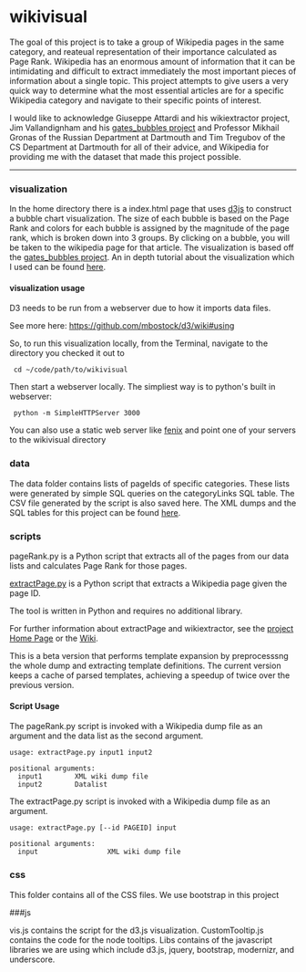 # wikivisual

The goal of this project is to take a group of Wikipedia pages in the same category, and reateual representation of their importance calculated as Page Rank. Wikipedia has an enormous amount of information that it can be intimidating and difficult to extract immediately the most important pieces of information about a single topic. This project attempts to give users a very quick way to determine what the most essential articles are for a specific Wikipedia category and navigate to their specific points of interest.

I would like to acknowledge Giuseppe Attardi and his wikiextractor project, Jim Vallandignham and his [gates_bubbles project](https://github.com/vlandham/gates_bubbles) and Professor Mikhail Gronas of the Russian Department at Dartmouth and Tim Tregubov of the CS Department at Dartmouth for all of their advice, and Wikipedia for providing me with the dataset that made this project possible. 

----

### visualization

In the home directory there is a index.html page that uses [d3js](d3js.org) to construct a bubble chart visualization. The size of each bubble is based on the Page Rank and colors for each bubble is assigned by the magnitude of the page rank, which is broken down into 3 groups. By clicking on a bubble, you will be taken to the wikipedia page for that article. The visualization is based off the [gates_bubbles project](https://github.com/vlandham/gates_bubbles). An in depth tutorial about the visualization which I used can be found [here](http://vallandingham.me/bubble_charts_in_d3.html).

#### visualization usage

D3 needs to be run from a webserver due to how it imports data files. 

See more here: https://github.com/mbostock/d3/wiki#using

So, to run this visualization locally, from the Terminal, navigate to the directory you checked it out to

     cd ~/code/path/to/wikivisual

Then start a webserver locally. The simpliest way is to python's built in webserver:

     python -m SimpleHTTPServer 3000
     
 You can also use a static web server like [fenix](http://fenixwebserver.com/) and point one of your servers to the wikivisual directory

### data

The data folder contains lists of pageIds of specific categories. These lists were generated by simple SQL queries on the categoryLinks SQL table. The CSV file generated by the script is also saved here. The XML dumps and the SQL tables for this project can be found [here](https://dumps.wikimedia.org/enwiki/latest/).

### scripts

pageRank.py is a Python script that extracts all of the pages from our data lists and calculates Page Rank for those pages. 

[extractPage.py](https://github.com/jason-feng/wikivisual/blob/master/scripts/extractPage.py) is a Python script that extracts a Wikipedia page given the page ID. 

The tool is written in Python and requires no additional library.

For further information about extractPage and wikiextractor, see the [project Home Page](http://medialab.di.unipi.it/wiki/Wikipedia_Extractor) or the [Wiki](https://github.com/attardi/wikiextractor/wiki).

This is a beta version that performs template expansion by preprocesssng the whole dump and extracting template definitions.
The current version keeps a cache of parsed templates, achieving a speedup of twice over the previous version.

#### Script Usage
The pageRank.py script is invoked with a Wikipedia dump file as an argument and the data list as the second argument.

    usage: extractPage.py input1 input2

    positional arguments:
      input1		XML wiki dump file
      input2		Datalist	

The extractPage.py script is invoked with a Wikipedia dump file as an argument.

    usage: extractPage.py [--id PAGEID] input

    positional arguments:
      input                 XML wiki dump file

### css

This folder contains all of the CSS files. We use bootstrap in this project

###js

vis.js contains the script for the d3.js visualization. CustomTooltip.js contains the code for the node tooltips. Libs contains of the javascript libraries we are using which include d3.js, jquery, bootstrap, modernizr, and underscore. 

